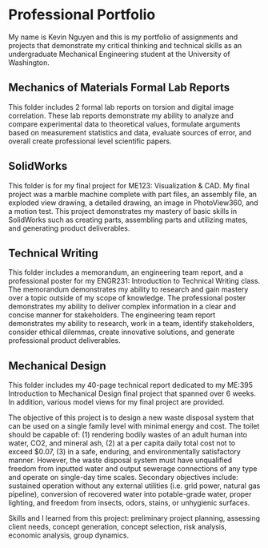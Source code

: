 # Professional Portfolio
My name is Kevin Nguyen and this is my portfolio of assignments and projects that demonstrate my critical thinking and technical skills as an undergraduate Mechanical Engineering student at the University of Washington.

## Mechanics of Materials Formal Lab Reports 
This folder includes 2 formal lab reports on torsion and digital image correlation. These lab reports demonstrate my ability to analyze and compare experimental data to theoretical values, formulate arguments based on measurement statistics and data, evaluate sources of error, and overall create professional level scientific papers.

## SolidWorks
This folder is for my final project for ME123: Visualization & CAD. My final project was a marble machine complete with part files, an assembly file, an exploded view drawing, a detailed drawing, an image in PhotoView360, and a motion test. This project demonstrates my mastery of basic skills in SolidWorks such as creating parts, assembling parts and utilizing mates, and generating product deliverables.

## Technical Writing
This folder includes a memorandum, an engineering team report, and a professional poster for my ENGR231: Introduction to Technical Writing class. The memorandum demonstrates my ability to research and gain mastery over a topic outside of my scope of knowledge. The professional poster demonstrates my ability to deliver complex information in a clear and concise manner for stakeholders. The engineering team report demonstrates my ability to research, work in a team, identify stakeholders, consider ethical dilemmas,  create innovative solutions, and generate professional product deliverables. 

## Mechanical Design
This folder includes my 40-page technical report dedicated to my ME:395 Introduction to Mechanical Design final project that spanned over 6 weeks. In addition, various model views for my final project are provided.

The objective of this project is to design a new waste disposal system that can be used on a single family level with minimal energy and cost. The toilet should be capable of: (1) rendering bodily wastes of an adult human into water, CO2, and mineral ash, (2) at a per capita daily total cost not to exceed $0.07, (3) in a safe, enduring, and environmentally satisfactory manner. However, the waste disposal system must have unqualified freedom from inputted water and output sewerage connections of any type and operate on single-day time scales. Secondary objectives include: sustained operation without any external utilities (i.e. grid power, natural gas pipeline), conversion of recovered water into potable-grade water, proper lighting, and freedom from insects, odors, stains, or unhygienic surfaces.

Skills and I learned from this project: preliminary project planning, assessing client needs, concept generation, concept selection, risk analysis, economic analysis, group dynamics.

